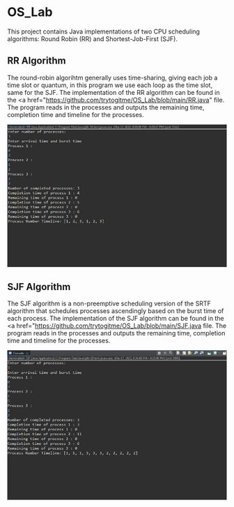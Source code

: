 # OS_Lab
This project contains Java implementations of two CPU scheduling algorithms: Round Robin (RR) and Shortest-Job-First (SJF).

## RR Algorithm
The round-robin algorihtm generally uses time-sharing, giving each job a time slot or quantum, in this program we use each loop as the time slot, same for the SJF. The implementation of the RR algorithm can be found in the <a href="https://github.com/trytogitme/OS_Lab/blob/main/RR.java</a>" file. The program reads in the processes and outputs the remaining time, completion time and timeline for the processes.

![My Image](RR.jpg)

## SJF Algorithm
The SJF algorithm is a non-preemptive scheduling version of the SRTF algorithm that schedules processes ascendingly based on the burst time of each process. The implementation of the SJF algorithm can be found in the <a href="https://github.com/trytogitme/OS_Lab/blob/main/SJF.java</a> file. The program reads in the processes and outputs the remaining time, completion time and timeline for the processes.

![My Image](SJF.jpg)
